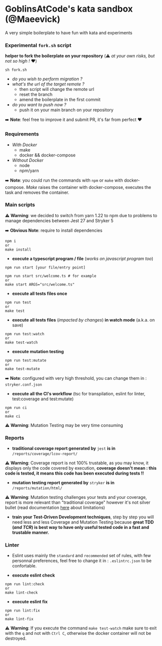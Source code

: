 # GoblinsAtCode's kata sandbox (@Maeevick)

A very simple boilerplate to have fun with kata and experiments

### Experimental `fork.sh` script

**helper to fork the boilerplate on your repository** (:warning: _at your own risks, but not so high !_ :heart:)

```shell
sh fork.sh
```

- _do you wish to perform migration ?_
- _what's the url of the target remote ?_
    - then script will change the remote url
    - reset the branch
    - amend the boilerplate in the first commit
- _do you want to push now ?_
    - push it on your main branch on your repository

:arrow_right: **Note**: feel free to improve it and submit PR, it's far from perfect :heart:

### Requirements

- _With Docker_
    - make
    - docker && docker-compose
- _Without Docker_
    - node
    - npm/yarn

:arrow_right: **Note**: you could run the commands with `npm` or `make` with docker-compose. _Make_ raises the container with docker-compose, executes the task and removes the container.

### Main scripts

:warning: **Warning**: we decided to switch from yarn 1.22 to npm due to problems to manage dependencies between Jest 27 and Stryker 5

:arrow_right: **Obvious Note**: require to install dependencies
```shell
npm i
or
make install
```
- **execute a typescript program / file** (_works on javascript program too_) 
```shell
npm run start [your file/entry point]

npm run start src/welcome.ts # for example
or
make start ARGS="src/welcome.ts"
```

- **execute all tests files once** 
```shell
npm run test
or
make test
```

- **execute all tests files** (_impacted by changes_) **in watch mode** (a.k.a. on save) 
```shell
npm run test:watch
or
make test-watch
```

- **execute mutation testing** 
```shell
npm run test:mutate
or
make test-mutate
```
:arrow_right: **Note**: configured with very high threshold, you can change them in : `stryker.conf.json`

- **execute all the CI's workflow** (tsc for transpilation, eslint for linter, test:coverage and test:mutate) 
```shell
npm run ci
or
make ci
```

:warning: **Warning**: Mutation Testing may be very time consuming

### Reports

- **traditional coverage report generated by** `jest` **is in** `/reports/coverage/lcov-report/`

:warning: **Warning**: Coverage report is not 100% trustable, as you may know, it displays only the code covered by execution, **coverage doesn't mean : this code is tested, it means this code has been executed during tests !!**

- **mutation testing report generated by** `stryker` **is in** `/reports/mutation/html/`

:warning: **Warning**: Mutation testing challenges your tests and your coverage, report is more relevant than "traditional coverage" however it's not silver bullet (read documentation [here](https://stryker-mutator.io/) about limitations)

- **train your Test-Driven Development techniques**, step by step you will need less and less Coverage and Mutation Testing because **great TDD (_and TCR_) is best way to have only useful tested code in a fast and trustable manner.** 

### Linter

- Eslint uses mainly the `standard` and `recommended` set of rules, with few personnal preferences, feel free to change it in : `.eslintrc.json` to be confortable.

- **execute eslint check** 
```shell
npm run lint:check
or
make lint-check
```

- **execute eslint fix** 
```shell
npm run lint:fix
or
make lint-fix
```

:warning: **Warning**: If you execute the command `make test-watch` make sure to exit with the `q` and not with `Ctrl C`, otherwise the docker container will not be destroyed.